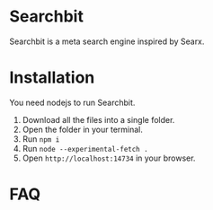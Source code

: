 # Searchbit
Searchbit is a meta search engine inspired by Searx.

# Installation
You need nodejs to run Searchbit.

1) Download all the files into a single folder.
2) Open the folder in your terminal.
3) Run `npm i`
4) Run `node --experimental-fetch .`
5) Open `http://localhost:14734` in your browser.

# FAQ
